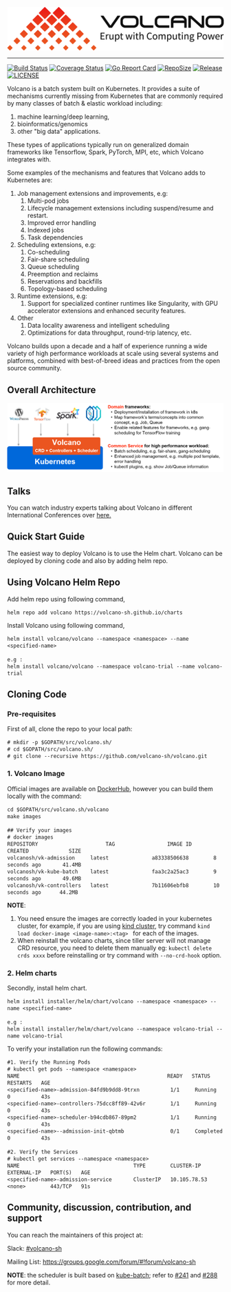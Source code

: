 ![volcano-logo](docs/images/volcano-logo.png)

-------

[![Build Status](https://travis-ci.org/volcano-sh/volcano.svg?branch=master)](https://travis-ci.org/volcano-sh/volcano)
[![Coverage Status](https://coveralls.io/repos/github/volcano-sh/volcano/badge.svg?branch=master)](https://coveralls.io/github/volcano-sh/volcano?branch=master)
[![Go Report Card](https://goreportcard.com/badge/github.com/volcano-sh/volcano)](https://goreportcard.com/report/github.com/volcano-sh/volcano)
[![RepoSize](https://img.shields.io/github/repo-size/volcano-sh/volcano.svg)](https://github.com/volcano-sh/volcano)
[![Release](https://img.shields.io/github/release/volcano-sh/volcano.svg)](https://github.com/volcano-sh/volcano/releases)
[![LICENSE](https://img.shields.io/github/license/volcano-sh/volcano.svg)](https://github.com/volcano-sh/volcano/blob/master/LICENSE)


Volcano is a batch system built on Kubernetes. It provides a suite of mechanisms currently missing from
Kubernetes that are commonly required by many classes of batch & elastic workload including:

1. machine learning/deep learning,
2. bioinformatics/genomics 
3. other "big data" applications.

These types of applications typically run on generalized domain
frameworks like Tensorflow, Spark, PyTorch, MPI, etc, which Volcano integrates with.

Some examples of the mechanisms and features that Volcano adds to Kubernetes are:

1. Job management extensions and improvements, e.g:
    1. Multi-pod jobs
    2. Lifecycle management extensions including suspend/resume and
       restart.
    3. Improved error handling
    4. Indexed jobs
    5. Task dependencies
2. Scheduling extensions, e.g:
    1. Co-scheduling
    2. Fair-share scheduling
    3. Queue scheduling
    4. Preemption and reclaims
    5. Reservations and backfills
    6. Topology-based scheduling
3. Runtime extensions, e.g:
    1. Support for specialized continer runtimes like Singularity,
       with GPU accelerator extensions and enhanced security features.
4. Other
    1. Data locality awareness and intelligent scheduling
    2. Optimizations for data throughput, round-trip latency, etc.

Volcano builds upon a decade and a half of experience running a wide
variety of high performance workloads at scale using several systems
and platforms, combined with best-of-breed ideas and practices from
the open source community.

## Overall Architecture

![volcano](docs/images/volcano-intro.png)

## Talks

You can watch industry experts talking about Volcano in different International Conferences over [here.](https://volcano.sh/talk/)

## Quick Start Guide

The easiest way to deploy Volcano is to use the Helm chart.  Volcano can be deployed by cloning code and also by adding helm repo.

## Using Volcano Helm Repo

Add helm repo using following command,

```
helm repo add volcano https://volcano-sh.github.io/charts
```

Install Volcano using following command,

```
helm install volcano/volcano --namespace <namespace> --name <specified-name>

e.g :
helm install volcano/volcano --namespace volcano-trial --name volcano-trial
```
 
## Cloning Code
### Pre-requisites

First of all, clone the repo to your local path:

```
# mkdir -p $GOPATH/src/volcano.sh/
# cd $GOPATH/src/volcano.sh/
# git clone --recursive https://github.com/volcano-sh/volcano.git
```

### 1. Volcano Image

Official images are available on [DockerHub](https://hub.docker.com/u/volcanosh), however you can
build them locally with the command:

```
cd $GOPATH/src/volcano.sh/volcano
make images

## Verify your images
# docker images
REPOSITORY                      TAG                 IMAGE ID            CREATED             SIZE
volcanosh/vk-admission     latest              a83338506638        8 seconds ago       41.4MB
volcanosh/vk-kube-batch    latest              faa3c2a25ac3        9 seconds ago       49.6MB
volcanosh/vk-controllers   latest              7b11606ebfb8        10 seconds ago      44.2MB

``` 

**NOTE**:
1. You need ensure the images are correctly loaded in your kubernetes cluster, for
example, if you are using [kind cluster](https://github.com/kubernetes-sigs/kind), 
try command ```kind load docker-image <image-name>:<tag> ``` for each of the images.
2. When reinstall the volcano charts, since tiller server will not manage CRD resource,
you need to delete them manually eg: `kubectl delete crds xxxx` before reinstalling or try command with `--no-crd-hook` option.

### 2. Helm charts

Secondly, install helm chart.

```
helm install installer/helm/chart/volcano --namespace <namespace> --name <specified-name>

e.g :
helm install installer/helm/chart/volcano --namespace volcano-trial --name volcano-trial

```

To verify your installation run the following commands:

```
#1. Verify the Running Pods
# kubectl get pods --namespace <namespace> 
NAME                                                READY   STATUS    RESTARTS   AGE
<specified-name>-admission-84fd9b9dd8-9trxn          1/1     Running   0          43s
<specified-name>-controllers-75dcc8ff89-42v6r        1/1     Running   0          43s
<specified-name>-scheduler-b94cdb867-89pm2           1/1     Running   0          43s
<specified-name>--admission-init-qbtmb               0/1     Completed 0          43s

#2. Verify the Services
# kubectl get services --namespace <namespace> 
NAME                                     TYPE        CLUSTER-IP     EXTERNAL-IP   PORT(S)   AGE
<specified-name>-admission-service       ClusterIP   10.105.78.53   <none>        443/TCP   91s

```


## Community, discussion, contribution, and support

You can reach the maintainers of this project at:

Slack: [#volcano-sh](http://t.cn/Efa7LKx)

Mailing List: https://groups.google.com/forum/#!forum/volcano-sh


**NOTE**: the scheduler is built based on [kube-batch](https://github.com/kubernetes-sigs/kube-batch); refer to [#241](https://github.com/volcano-sh/volcano/issues/241) and [#288](https://github.com/volcano-sh/volcano/pull/288) for more detail.
